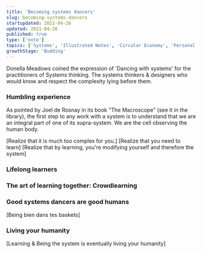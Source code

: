 ```yaml
---
title: 'Becoming systems dancers'
slug: becoming-systems-dancers
startupdated: 2021-04-26
updated: 2021-04-26
published: true
type: ['note']
topics: ['Systems', 'Illustrated Notes', 'Circular Economy', 'Personal development']
growthStage: 'Budding'
---
```


Donella Meadows coined the expression of 'Dancing with systems' for the practitioners of Systems thinking. The systems thinkers & designers who would know and respect the complexity lying before them. 

### Humbling experience
As pointed by Joel de Rosnay in its book "The Macroscope" (see it in the library), the first step to any work with a system is to understand that we are an integral part of one of its supra-system. We are the cell observing the human body. 

[Realize that it is much too complex for you.]
[Realize that you need to learn]
[Realize that by learning, you're modifying yourself and therefore the system]

### Lifelong learners

### The art of learning together: Crowdlearning

### Good systems dancers are good humans
[Being bien dans tes baskets]

### Living your humanity
[Learning & Being the system is eventually living your humanity]